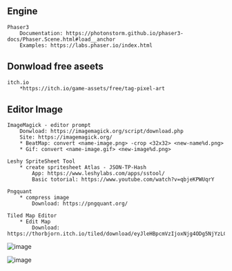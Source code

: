 ## Engine
    Phaser3
        Documentation: https://photonstorm.github.io/phaser3-docs/Phaser.Scene.html#load__anchor
        Examples: https://labs.phaser.io/index.html

## Donwload free aseets

    itch.io
        *https://itch.io/game-assets/free/tag-pixel-art

## Editor Image

    ImageMagick - editor prompt 
        Donwload: https://imagemagick.org/script/download.php
        Site: https://imagemagick.org/
        * BeatMap: convert <name-image.png> -crop <32x32> <new-name%d.png>
        * Gif: convert <name-image.gif> <new-image%d.png>

    Leshy SpriteSheet Tool 
        * create spritesheet Atlas - JSON-TP-Hash
            App: https://www.leshylabs.com/apps/sstool/
            Basic totorial: https://www.youtube.com/watch?v=qbjeKPWUqrY

    Pngquant
        * compress image 
            Download: https://pngquant.org/

    Tiled Map Editor
        * Edit Map
            Download: https://thorbjorn.itch.io/tiled/download/eyJleHBpcmVzIjoxNjg4ODg5NjYzLCJpZCI6Mjg3Njh9.RrV1D8X1OxReZN6TG2AEFQ1nZbE%3d



![image](https://github.com/WeslleyIvis/Phaser_Game/assets/79803635/f2de4619-8bdd-4ffc-84ce-27f544d50216)

![image](https://github.com/WeslleyIvis/Phaser_Game/assets/79803635/a348a255-b250-49d2-9031-a1b613471c2d)


